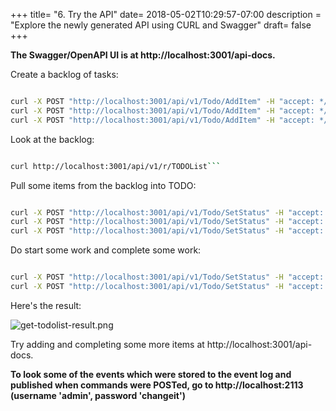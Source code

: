 +++
title= "6. Try the API"
date= 2018-05-02T10:29:57-07:00
description = "Explore the newly generated API using CURL and Swagger"
draft= false
+++

**The Swagger/OpenAPI UI is at http://localhost:3001/api-docs.**

Create a backlog of tasks:

```bash

curl -X POST "http://localhost:3001/api/v1/Todo/AddItem" -H "accept: */*" -H "Content-Type: application/json" -d "{\"description\":\"Change lightbulb\",\"dueDate\":\"2018-04-20\",\"todoId\":\"aa152e0c138942a599ba0f2f84541f4e\"}"
curl -X POST "http://localhost:3001/api/v1/Todo/AddItem" -H "accept: */*" -H "Content-Type: application/json" -d "{\"description\":\"Repair faucet\",\"dueDate\":\"2018-04-22\",\"todoId\":\"bb152e0c138942a599ba0f2f84541f4e\"}"
curl -X POST "http://localhost:3001/api/v1/Todo/AddItem" -H "accept: */*" -H "Content-Type: application/json" -d "{\"description\":\"Paint hallway\",\"dueDate\":\"2018-04-23\",\"todoId\":\"cc152e0c138942a599ba0f2f84541f4e\"}"

```

Look at the backlog:

```bash

curl http://localhost:3001/api/v1/r/TODOList```

```

Pull some items from the backlog into TODO:

```bash

curl -X POST "http://localhost:3001/api/v1/Todo/SetStatus" -H "accept: */*" -H "Content-Type: application/json" -d "{\"status\":\"todo\",\"todoId\":\"aa152e0c138942a599ba0f2f84541f4e\"}"
curl -X POST "http://localhost:3001/api/v1/Todo/SetStatus" -H "accept: */*" -H "Content-Type: application/json" -d "{\"status\":\"todo\",\"todoId\":\"bb152e0c138942a599ba0f2f84541f4e\"}"
curl -X POST "http://localhost:3001/api/v1/Todo/SetStatus" -H "accept: */*" -H "Content-Type: application/json" -d "{\"status\":\"todo\",\"todoId\":\"cc152e0c138942a599ba0f2f84541f4e\"}"

```

Do start some work and complete some work:

```bash

curl -X POST "http://localhost:3001/api/v1/Todo/SetStatus" -H "accept: */*" -H "Content-Type: application/json" -d "{\"status\":\"doing\",\"todoId\":\"aa152e0c138942a599ba0f2f84541f4e\"}"
curl -X POST "http://localhost:3001/api/v1/Todo/SetStatus" -H "accept: */*" -H "Content-Type: application/json" -d "{\"status\":\"done\",\"todoId\":\"bb152e0c138942a599ba0f2f84541f4e\"}"

```

Here's the result:

![get-todolist-result.png](/tutorial/get-todolist-result.png)


Try adding and completing some more items at http://localhost:3001/api-docs.

**To look some of the events which were stored to the event log and published when commands were POSTed, go to http://localhost:2113 (username 'admin', password 'changeit')**

